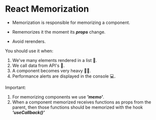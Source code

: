 
# React Memorization

- Memorization is responsible for memorizing a component.

- Rememorizes it the moment its ***props*** change.

- Avoid rerenders.

You should use it when:

1. We've many elements rendered in a list 📖.
2. We call data from API's 📲.
3. A component becomes very heavy 🏋️‍♂️.
4. Performance alerts are displayed in the console 💻.

Important:
1. For memorizing components we use ***'memo'***.
2. When a component memorized receives functions as props from the parent, then those functions should be memorized with the hook ***'useCallback()'***